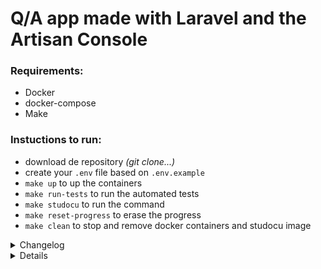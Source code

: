 # Q/A app made with Laravel and the Artisan Console

### Requirements:
 - Docker
 - docker-compose
 - Make
 
### Instuctions to run:
 - download de repository _(git clone...)_
 - create your `.env` file based on `.env.example`
 - `make up` to up the containers
 - `make run-tests` to run the automated tests
 - `make studocu` to run the command
 - `make reset-progress` to erase the progress
 - `make clean` to stop and remove docker containers and studocu image

<details>
<summary>Changelog</summary>

> # Changelog
> - Dependecies Updates
> - Laravel 6
> - PHPUnit 8
> - Make
> - Docker + docker-compose
> - Postgres + sqlite (for tests) 
> - GitHub Actions each push the CI will run the pipeline:tests 
> - > source, dependecies installation, tests 
> 
</details>

<details>
<sumary>Requirements</sumary>
The purpose of the exercise is to see how comfortable you are with a Laravel based interactive console app. We have done a bit of work for you. If you fork this project, run `composer install`, and then run `php artisan qanda:interactive`, the command will be started. In this command, create an event loop and implement the following features:

- The initial interaction should allow you to choose between adding questions and answers and viewing previously entered answers.

### Creating Questions
- Upon choosing the option to add a question, the user will be prompted to give a question and the answer to that question.
- Upon giving a question and answer, this must be stored in the database. Use migrations to create the DB tables.

### Practising Questions
- Upon choosing to view the questions, the user will be prompted to choose from the previously given questions which one he wants to practice.
- Upon choosing to practice a question, the user must fill in the right answer for the question, which will be checked against the previously given answer.
- Upon answering a question, the user is returned to the list of all questions, and sees his progress for each question.
- Upon completing all questions, an overview of the users final progress is given.

### Extra
- Every step must have an option to go back one step.
- Use the DB, and use laravel best practices to approach it.
- Allow the user to exit the interactive console with an option at every point.

### I really want this job
- Make a new console command to be run with `php artisan qanda:reset` that removes all previous progresses.
- Write (a) unit test(s).
</details>

